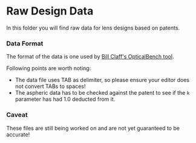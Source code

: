 # Raw Design Data

In this folder you will find raw data for lens designs based on patents.

### Data Format

The format of the data is one used by [Bill Claff's OpticalBench tool](http://www.photonstophotos.net/GeneralTopics/Lenses/OpticalBench/OpticalBench.htm).

Following points are worth noting:

* The data file uses TAB as delimiter, so please ensure your editor does not convert TABs to spaces!
* The aspheric data has to be checked against the patent to see if the `k` parameter has had 1.0 deducted from it.

### Caveat

These files are still being worked on and are not yet guaranteed to be accurate!

